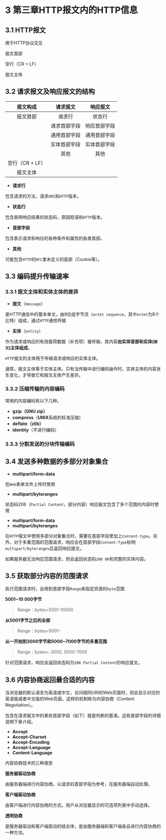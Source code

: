 # 3 第三章HTTP报文内的HTTP信息
## 3.1 HTTP报文
用于HTTP协议交互

报文首部

空行（CR + LF）

报文主体
## 3.2 请求报文及响应报文的结构

报文构成			| 请求报文		| 响应报文 	|
:--------:		| :----:		| :-----: |
报文首部			|请求行			|状态行		|
					|请求首部字段	|响应首部字段|
					|通用首部字段	|通用首部字段|
					|实体首部字段	|实体首部字段|
					|其他			|其他		 |
空行（CR + LF） 	|	
报文主体			|

* **请求行**

包含请求的方法，请求`URI`和`HTTP`版本。

* **状态行**

包含表明响应结果的状态码，原因短语和`HTTP`版本。

* **首部字段**

包含表示请求和响应的各种条件和属性的各类首部。

* **其他**

可能包含`HTTP`的`RFC`里未定义的首部（Cookie等）。

## 3.3 编码提升传输速率
### 3.3.1 报文主体和实体主体的差异

* **报文**（`message`）

是HTTP通信中的基本单文，由8位组字节流（`octet sequence`，其中`octet`为8个比特）组成，通过`HTTP`通信传输

* **实体**（`entity`）

作为请求或响应的有效载荷数据（补充项）被传输，其内容**由实体首部和实体(`报文`)主体组成**。

`HTTP`报文的主体用于传输请求或响应的实体主体。

通常，报文主体等于实体主体。只有当传输中进行编码操作时，实体主体的内容发生变化，才导致它和报文主体产生差异。

### 3.3.2 压缩传输的内容编码

常用的内容编码有以下几种。

* **gzip（GNU zip）**
* **compress**（**UNIX**系统的标准压缩）
* **deflate（zlib）**
* **identity**（不进行编码）

### 3.3.3 分割发送的分块传输编码
## 3.4 发送多种数据的多部分对象集合

* **multipart/form-data**

在`Web`表单文件上传时使用

* **multipart/byteranges**

状态码206（`Partial Content`，部分内容）响应报文包含了多个范围的内容时使用

* **multipart/form-data**
* **multipart/byteranges**

在`HTTP`报文中使用多部分对象集合时，需要在首部字段里加上`Content-type`。另外，对于多重范围的范围请求，响应会在首部字段`Content-Type`标明`multipart/byteranges`后返回响应报文。

如果服务器无法响应范围请求，则会返回状态码`200 OK`和完整的实体内容。

## 3.5 获取部分内容的范围请求

执行范围请求时，会用到首部字段`Range`来指定资源的`byte`范围

**5001~10 000字节**

> Range：bytes=5001-10000

**从5001字节之后的全部**

> Range：bytes=5001-

**从一开始到3000字节和5000~7000字节的多重范围**

> Range：bytes=-3000, 5000-7000

针对范围请求，响应会返回状态码为`206 Partial Content`的响应报文。
## 3.6 内容协商返回最合适的内容

当浏览器的默认语言为英语或中文，访问相同URI的Web页面时，则会显示对应的英语版或者中文版的Web页面。这样的机制称为内容协商（Content Negotiation）。

包含在请求报文中的某些首部字段（如下）就是判断的基准。这些首部字段的详细说明下章介绍。

* **Accept**
* **Accept-Charset**
* **Accept-Encoding**
* **Accept-Language**
* **Content-Language**

内容协商技术的三种类型

**服务器驱动协商**

由服务器端进行内容协商。以请求的首部字段为参考，在服务器端自动处理。

**客户端驱动协商**

由客户端进行内容协商的方式。用户从浏览器显示的可选项列表中手动选择。

**透明协商**

是服务器驱动和客户端驱动的结合体，是由服务器端和客户端各自进行内容协商的一种方法。






